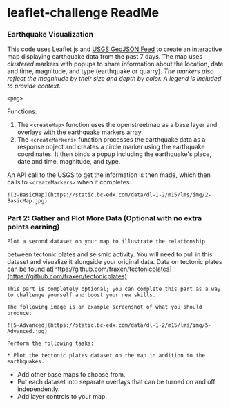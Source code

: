 # leaflet-challenge ReadMe

### Earthquake Visualization

This code uses Leaflet.js and [USGS GeoJSON Feed](http://earthquake.usgs.gov/earthquakes/feed/v1.0/geojson.php) to create an interactive map displaying earthquake data from the past 7 days. The map uses *clustered* markers with popups to share information about the location, date and time, magnitude, and type (earthquake or quarry). *The markers also reflect the magnitude by their size and depth by color. A legend is included to provide context.*

`<png>`

Functions: 

1. The `<createMap>` function uses the openstreetmap as a base layer and overlays with the earthquake markers array.
2. The `<createMarkers>` function processes the earthquake data as a response object and creates a circle marker using the earthquake coordinates. It then binds a popup including the earthquake's place, date and time, magnitude, and type. 

An API call to the USGS to get the information is then made, which then calls to `<createMarkers>` when it completes.

    ![2-BasicMap](https://static.bc-edx.com/data/dl-1-2/m15/lms/img/2-BasicMap.jpg)


### Part 2: Gather and Plot More Data (Optional with no extra points earning)

    Plot a second dataset on your map to illustrate the relationship
between tectonic plates and seismic activity. You will need to pull in
this dataset and visualize it alongside your original data. Data on
tectonic plates can be found at[https://github.com/fraxen/tectonicplates](https://github.com/fraxen/tectonicplates)

    This part is completely optional; you can complete this part as a way to challenge yourself and boost your new skills.

    The following image is an example screenshot of what you should produce:

    ![5-Advanced](https://static.bc-edx.com/data/dl-1-2/m15/lms/img/5-Advanced.jpg)

    Perform the following tasks:

    * Plot the tectonic plates dataset on the map in addition to the earthquakes.

* Add other base maps to choose from.
* Put each dataset into separate overlays that can be turned on and off independently.
* Add layer controls to your map.
